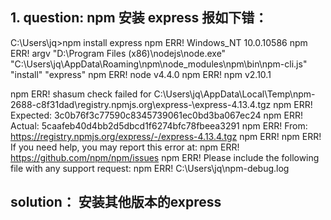 ## 1. question: npm 安装 express 报如下错： ##
C:\Users\jq>npm install express
npm ERR! Windows_NT 10.0.10586
npm ERR! argv "D:\\Program Files (x86)\\nodejs\\node.exe" "C:\\Users\\jq\\AppData\\Roaming\\npm\\node_modules\\npm\\bin\\npm-cli.js" "install" "express"
npm ERR! node v4.4.0
npm ERR! npm  v2.10.1

npm ERR! shasum check failed for C:\Users\jq\AppData\Local\Temp\npm-2688-c8f31dad\registry.npmjs.org\express\-\express-4.13.4.tgz
npm ERR! Expected: 3c0b76f3c77590c8345739061ec0bd3ba067ec24
npm ERR! Actual:   5caafeb40d4bb2d5dbcd1f6274bfc78fbeea3291
npm ERR! From:     https://registry.npmjs.org/express/-/express-4.13.4.tgz
npm ERR!
npm ERR! If you need help, you may report this error at:
npm ERR!     <https://github.com/npm/npm/issues>
npm ERR! Please include the following file with any support request:
npm ERR! C:\Users\jq\npm-debug.log
## solution： 安装其他版本的express ##
